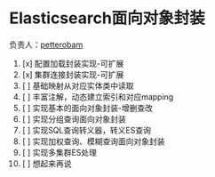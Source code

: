 # Elasticsearch面向对象封装

负责人：[petterobam](https://github.com/petterobam)

1. [x] 配置加载封装实现-可扩展
2. [x] 集群连接封装实现-可扩展
3. [ ] 基础映射从对应实体类中读取
4. [ ] 丰富注解，动态建立索引和对应mapping
5. [ ] 实现基本的面向对象封装-增删查改
6. [ ] 实现分组查询面向对象封装
7. [ ] 实现SQL查询转义器，转义ES查询
8. [ ] 实现加权查询、模糊查询面向对象封装
9. [ ] 实现多集群ES处理
10. [ ] 想起来再说
 